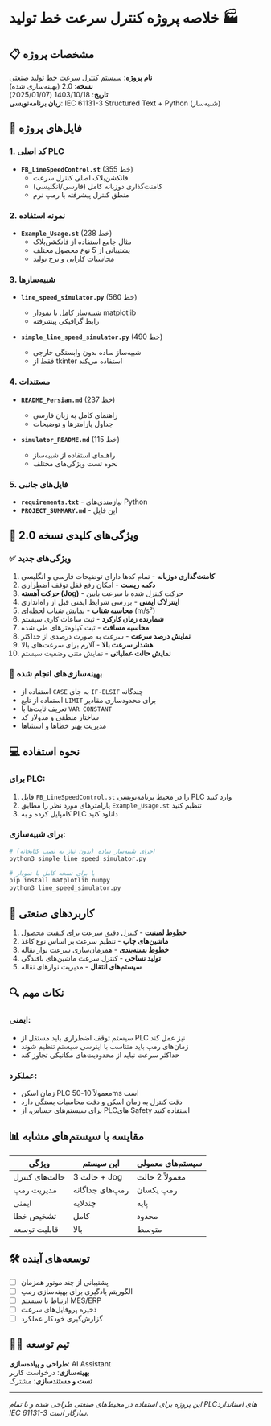 # خلاصه پروژه کنترل سرعت خط تولید 🏭

## 📋 مشخصات پروژه

**نام پروژه**: سیستم کنترل سرعت خط تولید صنعتی  
**نسخه**: 2.0 (بهینه‌سازی شده)  
**تاریخ**: 1403/10/18 (2025/01/07)  
**زبان برنامه‌نویسی**: IEC 61131-3 Structured Text + Python (شبیه‌ساز)  

## 📁 فایل‌های پروژه

### 1. کد اصلی PLC
- **`FB_LineSpeedControl.st`** (355 خط)
  - فانکشن‌بلاک اصلی کنترل سرعت
  - کامنت‌گذاری دوزبانه کامل (فارسی/انگلیسی)
  - منطق کنترل پیشرفته با رمپ نرم

### 2. نمونه استفاده
- **`Example_Usage.st`** (238 خط)
  - مثال جامع استفاده از فانکشن‌بلاک
  - پشتیبانی از 5 نوع محصول مختلف
  - محاسبات کارایی و نرخ تولید

### 3. شبیه‌سازها
- **`line_speed_simulator.py`** (560 خط)
  - شبیه‌ساز کامل با نمودار matplotlib
  - رابط گرافیکی پیشرفته
  
- **`simple_line_speed_simulator.py`** (490 خط)
  - شبیه‌ساز ساده بدون وابستگی خارجی
  - فقط از tkinter استفاده می‌کند

### 4. مستندات
- **`README_Persian.md`** (237 خط)
  - راهنمای کامل به زبان فارسی
  - جداول پارامترها و توضیحات
  
- **`simulator_README.md`** (115 خط)
  - راهنمای استفاده از شبیه‌ساز
  - نحوه تست ویژگی‌های مختلف

### 5. فایل‌های جانبی
- **`requirements.txt`** - نیازمندی‌های Python
- **`PROJECT_SUMMARY.md`** - این فایل

## 🚀 ویژگی‌های کلیدی نسخه 2.0

### ✅ ویژگی‌های جدید
1. **کامنت‌گذاری دوزبانه** - تمام کدها دارای توضیحات فارسی و انگلیسی
2. **دکمه ریست** - امکان رفع قفل توقف اضطراری
3. **حرکت آهسته (Jog)** - حرکت کنترل شده با سرعت پایین
4. **اینترلاک ایمنی** - بررسی شرایط ایمنی قبل از راه‌اندازی
5. **محاسبه شتاب** - نمایش شتاب لحظه‌ای (m/s²)
6. **شمارنده زمان کارکرد** - ثبت ساعات کاری سیستم
7. **محاسبه مسافت** - ثبت کیلومترهای طی شده
8. **نمایش درصد سرعت** - سرعت به صورت درصدی از حداکثر
9. **هشدار سرعت بالا** - آلارم برای سرعت‌های بالا
10. **نمایش حالت عملیاتی** - نمایش متنی وضعیت سیستم

### 🔧 بهینه‌سازی‌های انجام شده
- استفاده از `CASE` به جای `IF-ELSIF` چندگانه
- استفاده از تابع `LIMIT` برای محدودسازی مقادیر
- تعریف ثابت‌ها با `VAR CONSTANT`
- ساختار منطقی و مدولار کد
- مدیریت بهتر خطاها و استثناها

## 💻 نحوه استفاده

### برای PLC:
1. فایل `FB_LineSpeedControl.st` را در محیط برنامه‌نویسی PLC وارد کنید
2. پارامترهای مورد نظر را مطابق `Example_Usage.st` تنظیم کنید
3. کامپایل کرده و به PLC دانلود کنید

### برای شبیه‌سازی:
```bash
# اجرای شبیه‌ساز ساده (بدون نیاز به نصب کتابخانه)
python3 simple_line_speed_simulator.py

# یا برای نسخه کامل با نمودار
pip install matplotlib numpy
python3 line_speed_simulator.py
```

## 🎯 کاربردهای صنعتی

1. **خطوط لمینیت** - کنترل دقیق سرعت برای کیفیت محصول
2. **ماشین‌های چاپ** - تنظیم سرعت بر اساس نوع کاغذ
3. **خطوط بسته‌بندی** - همزمان‌سازی سرعت نوار نقاله
4. **تولید نساجی** - کنترل سرعت ماشین‌های بافندگی
5. **سیستم‌های انتقال** - مدیریت نوارهای نقاله

## 🔍 نکات مهم

### ایمنی:
- سیستم توقف اضطراری باید مستقل از PLC نیز عمل کند
- زمان‌های رمپ باید متناسب با اینرسی سیستم تنظیم شوند
- حداکثر سرعت نباید از محدودیت‌های مکانیکی تجاوز کند

### عملکرد:
- زمان اسکن PLC معمولاً 10-50ms است
- دقت کنترل به زمان اسکن و دقت محاسبات بستگی دارد
- برای سیستم‌های حساس، از PLC‌های Safety استفاده کنید

## 📊 مقایسه با سیستم‌های مشابه

| ویژگی | این سیستم | سیستم‌های معمولی |
|-------|-----------|------------------|
| حالت‌های کنترل | 3 حالت + Jog | معمولاً 2 حالت |
| مدیریت رمپ | رمپ‌های جداگانه | رمپ یکسان |
| ایمنی | چندلایه | پایه |
| تشخیص خطا | کامل | محدود |
| قابلیت توسعه | بالا | متوسط |

## 🛠️ توسعه‌های آینده

- [ ] پشتیبانی از چند موتور همزمان
- [ ] الگوریتم یادگیری برای بهینه‌سازی رمپ
- [ ] ارتباط با سیستم MES/ERP
- [ ] ذخیره پروفایل‌های سرعت
- [ ] گزارش‌گیری خودکار عملکرد

## 👨‍💻 تیم توسعه

**طراحی و پیاده‌سازی**: AI Assistant  
**بهینه‌سازی**: درخواست کاربر  
**تست و مستندسازی**: مشترک  

---

*این پروژه برای استفاده در محیط‌های صنعتی طراحی شده و با تمام PLC‌های استاندارد IEC 61131-3 سازگار است.*